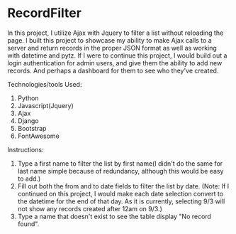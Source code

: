 # RecordFilter
In this project, I utilize Ajax with Jquery to filter a list without reloading the page. I built this project to showcase my ability to make Ajax calls to a server and return
records in the proper JSON format as well as working with datetime and pytz. If I were to continue this project, I would build out a login authentication for admin users, and give
them the ability to add new records. And perhaps a dashboard for them to see who they've created. 

Technologies/tools Used:
  1. Python
  2. Javascript(Jquery)
  3. Ajax
  4. Django
  5. Bootstrap
  6. FontAwesome
  
Instructions:

1. Type a first name to filter the list by first name(I didn't do the same for last name simple because of redundancy, although this would be easy to add.)
2. Fill out both the from and to date fields to filter the list by date. (Note: If I continued on this project, I would make each date selection convert to the datetime for the
end of that day. As it is currently, selecting 9/3 will not show any records created after 12am on 9/3.)
3. Type a name that doesn't exist to see the table display "No record found".

